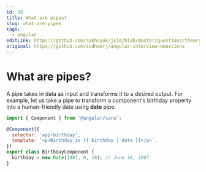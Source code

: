 ```yaml
---
id: 28
title: What are pipes?
slug: what-are-pipes
tags:
  - angular
editLink: https://github.com/sakhnyuk/jsiq/blob/master/questions/theory/angular/28.md
original: https://github.com/sudheerj/angular-interview-questions
---
```


# What are pipes?

A pipe takes in data as input and transforms it to a desired output. For example, let us take a pipe to transform a component's birthday property into a human-friendly date using **date** pipe.

```javascript
import { Component } from '@angular/core';

@Component({
  selector: 'app-birthday',
  template: `<p>Birthday is {{ birthday | date }}</p>`,
})
export class BirthdayComponent {
  birthday = new Date(1987, 6, 18); // June 18, 1987
}
```